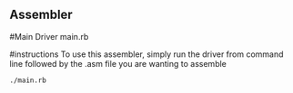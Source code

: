 ## Assembler

#Main Driver
main.rb

#instructions
To use this assembler, simply run the driver from command line followed by the .asm file you are wanting to assemble

<code>./main.rb <path to file></code>
